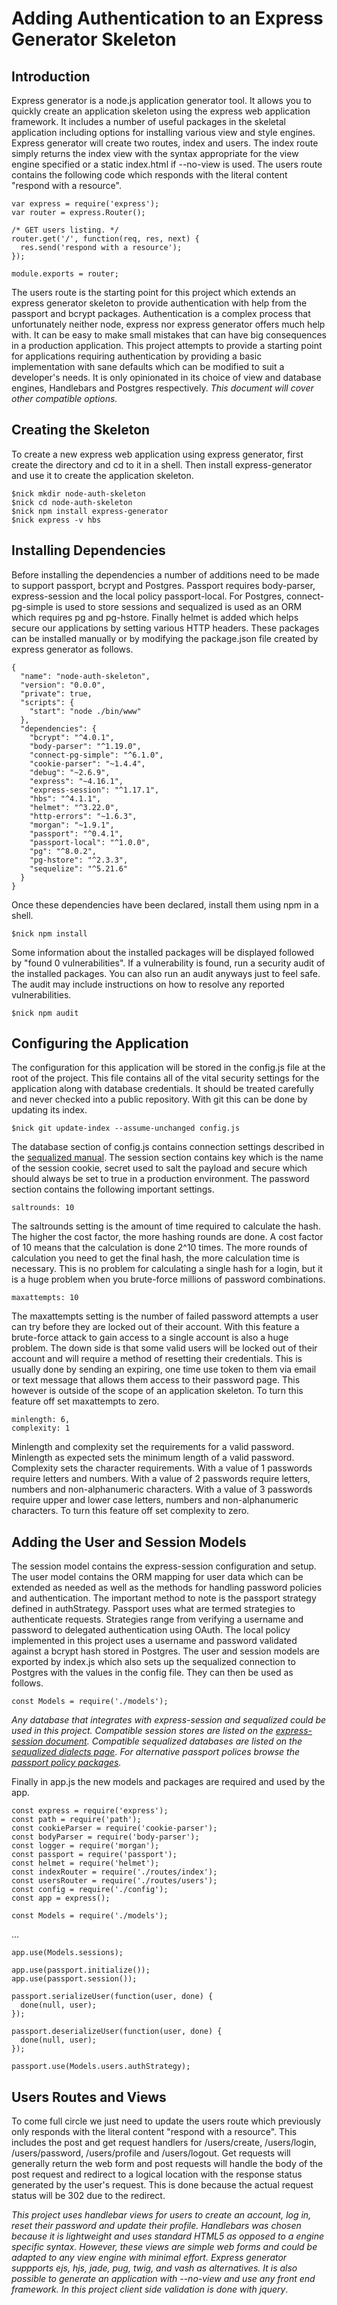 # Adding Authentication to an Express Generator Skeleton

## Introduction

Express generator is a node.js application generator tool. It allows you to quickly create an application skeleton using the express web application framework.  It includes a number of useful packages in the skeletal application including options for installing various view and style engines. Express generator will create two routes, index and users.  The index route simply returns the index view with the syntax appropriate for the view engine specified or a static index.html if --no-view is used. The users route contains the following code which responds with the literal content "respond with a resource".

```
var express = require('express');
var router = express.Router();

/* GET users listing. */
router.get('/', function(req, res, next) {
  res.send('respond with a resource');
});

module.exports = router;
```

The users route is the starting point for this project which extends an express generator skeleton to provide authentication with help from the passport and bcrypt packages.  Authentication is a complex process that unfortunately neither node, express nor express generator offers much help with.  It can be easy to make small mistakes that can have big consequences in a production application.  This project attempts to provide a starting point for applications requiring authentication by providing a basic implementation with sane defaults which can be modified to suit a developer's needs.  It is only opinionated in its choice of view and database engines, Handlebars and Postgres respectively. *This document will cover other compatible options.*

## Creating the Skeleton

To create a new express web application using express generator, first create the directory and cd to it in a shell. Then install express-generator and use it to create the application skeleton.

```
$nick mkdir node-auth-skeleton
$nick cd node-auth-skeleton
$nick npm install express-generator
$nick express -v hbs
```

## Installing Dependencies

Before installing the dependencies a number of additions need to be made to support passport, bcrypt and Postgres. Passport requires body-parser, express-session and the local policy passport-local.  For Postgres, connect-pg-simple is used to store sessions and sequalized is used as an ORM which requires pg and pg-hstore. Finally helmet is added which helps secure our applications by setting various HTTP headers. These packages can be installed manually or by modifying the package.json file created by express generator as follows.

```
{
  "name": "node-auth-skeleton",
  "version": "0.0.0",
  "private": true,
  "scripts": {
    "start": "node ./bin/www"
  },
  "dependencies": {
    "bcrypt": "^4.0.1",
    "body-parser": "^1.19.0",
    "connect-pg-simple": "^6.1.0",
    "cookie-parser": "~1.4.4",
    "debug": "~2.6.9",
    "express": "~4.16.1",
    "express-session": "^1.17.1",
    "hbs": "^4.1.1",
    "helmet": "^3.22.0",
    "http-errors": "~1.6.3",
    "morgan": "~1.9.1",
    "passport": "^0.4.1",
    "passport-local": "^1.0.0",
    "pg": "^8.0.2",
    "pg-hstore": "^2.3.3",
    "sequelize": "^5.21.6"
  }
}

```


Once these dependencies have been declared, install them using npm in a shell. 

```
$nick npm install
```

Some information about the installed packages will be displayed followed by "found 0 vulnerabilities". If a vulnerability is found, run a security audit of the installed packages. You can also run an audit anyways just to feel safe. The audit may include instructions on how to resolve any reported vulnerabilities.

```
$nick npm audit
```

## Configuring the Application

The configuration for this application will be stored in the config.js file at the root of the project. This file contains all of the vital security settings for the application along with database credentials. It should be treated carefully and never checked into a public repository. With git this can be done by updating its index.

```
$nick git update-index --assume-unchanged config.js
```

The database section of config.js contains connection settings described in the [sequalized manual](https://sequelize.org/v5/manual/getting-started.html).  The session section contains key which is the name of the session cookie, secret used to salt the payload and secure which should always be set to true in a production environment. The password section contains the following important settings.

```
saltrounds: 10
```

The saltrounds setting is the amount of time required to calculate the hash. The higher the cost factor, the more hashing rounds are done.  A cost factor of 10 means that the calculation is done 2^10 times. The more rounds of calculation you need to get the final hash, the more calculation time is necessary. This is no problem for calculating a single hash for a login, but it is a huge problem when you brute-force millions of password combinations.

```
maxattempts: 10
```

The maxattempts setting is the number of failed password attempts a user can try before they are locked out of their account.  With this feature a brute-force attack to gain access to a single account is also a huge problem.  The down side is that some valid users will be locked out of their account and will require a method of resetting their credentials.  This is usually done by sending an expiring, one time use token to them via email or text message that allows them access to their password page.  This however is outside of the scope of an application skeleton.  To turn this feature off set maxattempts to zero.

```
minlength: 6,
complexity: 1
```

Minlength and complexity set the requirements for a valid password. Minlength as expected sets the minimum length of a valid password. Complexity sets the character requirements. With a value of 1 passwords require letters and numbers. With a value of 2 passwords require letters, numbers and non-alphanumeric characters.  With a value of 3 passwords require upper and lower case letters, numbers and non-alphanumeric characters. To turn this feature off set complexity to zero.

## Adding the User and Session Models

The session model contains the express-session configuration and setup. The user model contains the ORM mapping for user data which can be extended as needed as well as the methods for handling password policies and authentication.  The important method to note is the passport strategy defined in authStrategy. Passport uses what are termed strategies to authenticate requests. Strategies range from verifying a username and password to delegated authentication using OAuth. The local policy implemented in this project uses a username and password validated against a bcrypt hash stored in Postgres. The user and session models are exported by index.js which also sets up the sequalized connection to Postgres with the values in the config file. They can then be used as follows.

```
const Models = require('./models');
```

*Any database that integrates with express-session and sequalized could be used in this project. Compatible session stores are listed on the [express-session document](https://www.npmjs.com/package/express-session#compatible-session-stores).   Compatible sequalized databases are listed on the [sequalized dialects page](https://sequelize.org/v5/manual/dialects.html). For alternative passport polices browse the [passport policy packages](http://www.passportjs.org/packages/).*

Finally in app.js the new models and packages are required and used by the app.
```
const express = require('express');
const path = require('path');
const cookieParser = require('cookie-parser');
const bodyParser = require('body-parser');
const logger = require('morgan');
const passport = require('passport');
const helmet = require('helmet');
const indexRouter = require('./routes/index');
const usersRouter = require('./routes/users');
const config = require('./config');
const app = express();

const Models = require('./models');
```
...

```
app.use(Models.sessions);

app.use(passport.initialize());
app.use(passport.session());

passport.serializeUser(function(user, done) {
  done(null, user);
});

passport.deserializeUser(function(user, done) {
  done(null, user);
});

passport.use(Models.users.authStrategy);
```

## Users Routes and Views

To come full circle we just need to update the users route which previously only responds with the literal content "respond with a resource". This includes the post and get request handlers for /users/create, /users/login, /users/password, /users/profile and /users/logout.  Get requests will generally return the web form and post requests will handle the body of the post request and redirect to a logical location with the response status generated by the user's request. This is done because the actual request status will be 302 due to the redirect.

*This project uses handlebar views for users to create an account, log in, reset their password and update their profile. Handlebars was chosen because it is lightweight and uses standard HTML5 as opposed to a engine specific syntax.  However, these views are simple web forms and could be adapted to any view engine with minimal effort.  Express generator suppports ejs, hjs, jade, pug, twig, and vash as alternatives.  It is also possible to generate an application with --no-view and use any front end framework.  In this project client side validation is done with jquery*.

